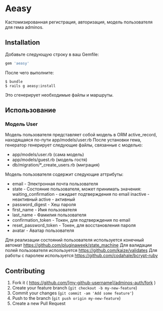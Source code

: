 # Aeasy

Кастомизированная регистрация, авторизация, модель пользователя для гема adminos.

## Installation

Добавьте следующую строку в ваш Gemfile:

```ruby
gem 'aeasy'
```

После чего выполните:

    $ bundle
    $ rails g aeasy:install

Это сгенерирует необходимые файлы и маршруты.

## Использование

### Модель User

Модель пользователя представляет собой модель в ORM active_record, находящаяся по-пути app/models/user.rb
После установки гема, генератор генерирует следующие файлы, связанные с моделью:

- app/models/user.rb (сама модель)
- app/models/guest.rb (модель гостя)
- db/migration/*_create_users.rb (миграция)

Модель пользователя содержит следующие аттрибуты:

- email - Электронная почта пользователя
- state - Состояние пользователя, может принимать значения:
   waiting_confirmation - ожидает подтверждения по email
   inactive - неактивный
   active - активный
- password_digest - Хеш пароля
- first_name - Имя пользователя
- last_name - Фамилия пользователя
- confirmation_token - Токен, для подтверждения по email
- reset_password_token - Токен, для восстановления пароля
- avatar - Аватар пользователя

Для реализации состояний пользователя используется конечный автомат https://github.com/pluginaweek/state_machine
Для валидации полей пользователя используется https://github.com/kaize/validates
Для работы с паролем используется https://github.com/codahale/bcrypt-ruby

## Contributing

1. Fork it ( https://github.com/[my-github-username]/adminos-auth/fork )
2. Create your feature branch (`git checkout -b my-new-feature`)
3. Commit your changes (`git commit -am 'Add some feature'`)
4. Push to the branch (`git push origin my-new-feature`)
5. Create a new Pull Request
